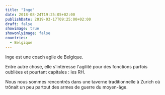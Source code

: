 ```yaml
---
title: "Inge"
date: 2018-08-24T19:25:05+02:00
publishDate: 2019-03-17T09:25:00+02:00
draft: false
showimage: true
showonlyimage: false
countries:
  - Belgique
---
```

Inge est une coach agile de Belgique.

<!--more-->
Entre autre chose, elle s'intéresse l'agilité pour des fonctions parfois oubliées et pourtant capitales : les RH.

Nous nous sommes rencontrés dans une taverne traditionnelle à Zurich où trônait un peu partout des armes de guerre du moyen-âge.
